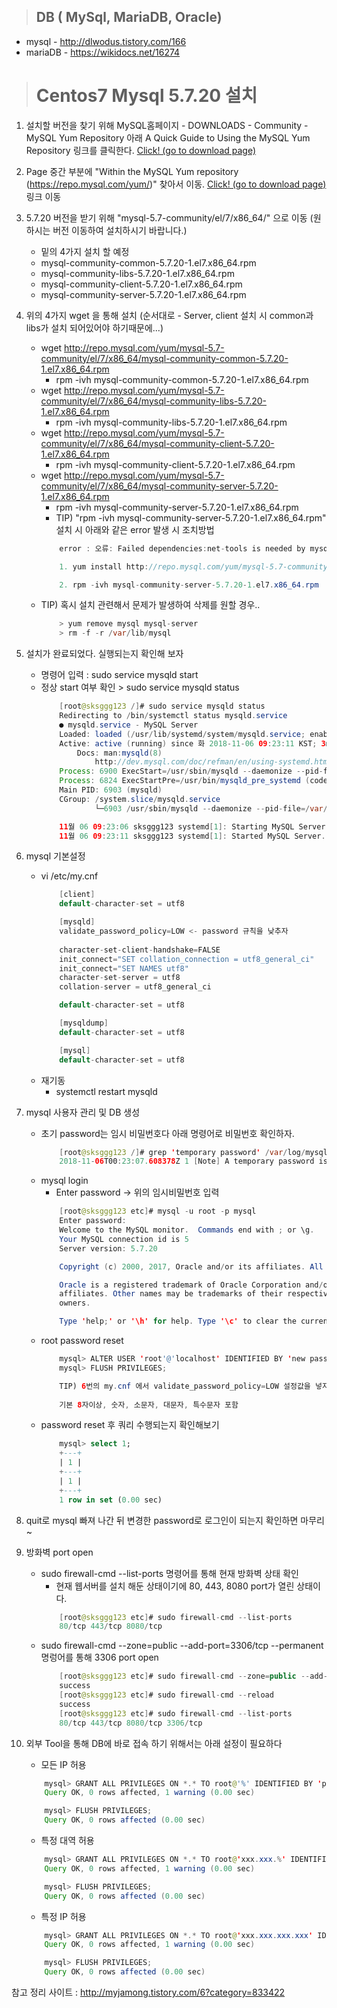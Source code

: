 >## DB ( MySql, MariaDB, Oracle)
*   mysql - http://dlwodus.tistory.com/166
*   mariaDB - https://wikidocs.net/16274

># Centos7 Mysql 5.7.20 설치
1. 설치할 버전을 찾기 위해 MySQL홈페이지 - DOWNLOADS - Community - MySQL Yum Repository 아래 A Quick Guide to Using the MySQL Yum Repository 링크를 클릭한다. [Click! (go to download page)](https://dev.mysql.com/doc/mysql-yum-repo-quick-guide/en/)

2. Page 중간 부분에 "Within the MySQL Yum repository (https://repo.mysql.com/yum/)" 찾아서 이동. [Click! (go to download page)](https://repo.mysql.com/yum/) 링크 이동

3. 5.7.20 버전을 받기 위해 "mysql-5.7-community/el/7/x86_64/" 으로 이동 (원하시는 버전 이동하여 설치하시기 바랍니다.)
    * 밑의 4가지 설치 할 예정
    * mysql-community-common-5.7.20-1.el7.x86_64.rpm
    * mysql-community-libs-5.7.20-1.el7.x86_64.rpm
    * mysql-community-client-5.7.20-1.el7.x86_64.rpm
    * mysql-community-server-5.7.20-1.el7.x86_64.rpm

4. 위의 4가지 wget 을 통해 설치 (순서대로 - Server, client 설치 시 common과 libs가 설치 되어있어야 하기때문에...)
    * wget http://repo.mysql.com/yum/mysql-5.7-community/el/7/x86_64/mysql-community-common-5.7.20-1.el7.x86_64.rpm
        * rpm -ivh mysql-community-common-5.7.20-1.el7.x86_64.rpm
    * wget http://repo.mysql.com/yum/mysql-5.7-community/el/7/x86_64/mysql-community-libs-5.7.20-1.el7.x86_64.rpm
        * rpm -ivh mysql-community-libs-5.7.20-1.el7.x86_64.rpm
    * wget http://repo.mysql.com/yum/mysql-5.7-community/el/7/x86_64/mysql-community-client-5.7.20-1.el7.x86_64.rpm
        * rpm -ivh mysql-community-client-5.7.20-1.el7.x86_64.rpm
    * wget http://repo.mysql.com/yum/mysql-5.7-community/el/7/x86_64/mysql-community-server-5.7.20-1.el7.x86_64.rpm
        * rpm -ivh mysql-community-server-5.7.20-1.el7.x86_64.rpm
        * TIP) "rpm -ivh mysql-community-server-5.7.20-1.el7.x86_64.rpm" 설치 시 아래와 같은 error 발생 시 조치방법
        ```java
            error : 오류: Failed dependencies:net-tools is needed by mysql-community-server-5.7.20-1.el7.x86_64

            1. yum install http://repo.mysql.com/yum/mysql-5.7-community/el/7/x86_64/mysql-community-server-5.7.20-1.el7.x86_64.rpm

            2. rpm -ivh mysql-community-server-5.7.20-1.el7.x86_64.rpm
        ```
    * TIP) 혹시 설치 관련해서 문제가 발생하여 삭제를 원할 경우..
        ```java
            > yum remove mysql mysql-server
            > rm -f -r /var/lib/mysql
        ```   

5. 설치가 완료되었다. 실행되는지 확인해 보자
    *   명령어 입력 : sudo service mysqld start
    *   정상 start 여부 확인 > sudo service mysqld status
        ```java
            [root@sksggg123 /]# sudo service mysqld status
            Redirecting to /bin/systemctl status mysqld.service
            ● mysqld.service - MySQL Server
            Loaded: loaded (/usr/lib/systemd/system/mysqld.service; enabled; vendor preset: disabled)
            Active: active (running) since 화 2018-11-06 09:23:11 KST; 3min 37s ago
                Docs: man:mysqld(8)
                    http://dev.mysql.com/doc/refman/en/using-systemd.html
            Process: 6900 ExecStart=/usr/sbin/mysqld --daemonize --pid-file=/var/run/mysqld/mysqld.pid $MYSQLD_OPTS (code=exited, status=0/SUCCESS)
            Process: 6824 ExecStartPre=/usr/bin/mysqld_pre_systemd (code=exited, status=0/SUCCESS)
            Main PID: 6903 (mysqld)
            CGroup: /system.slice/mysqld.service
                    └─6903 /usr/sbin/mysqld --daemonize --pid-file=/var/run/mysqld/mysqld.pid

            11월 06 09:23:06 sksggg123 systemd[1]: Starting MySQL Server...
            11월 06 09:23:11 sksggg123 systemd[1]: Started MySQL Server.
        ```

6. mysql 기본설정
    * vi /etc/my.cnf
        ```java
            [client]
            default-character-set = utf8

            [mysqld]
            validate_password_policy=LOW <- password 규칙을 낮추자
            
            character-set-client-handshake=FALSE
            init_connect="SET collation_connection = utf8_general_ci"
            init_connect="SET NAMES utf8"
            character-set-server = utf8
            collation-server = utf8_general_ci

            default-character-set = utf8

            [mysqldump]
            default-character-set = utf8

            [mysql]
            default-character-set = utf8
        ```
    * 재기동 
        * systemctl restart mysqld

7. mysql 사용자 관리 및 DB 생성
    * 초기 password는 임시 비밀번호다 아래 명령어로 비밀번호 확인하자.
        ```java
            [root@sksggg123 /]# grep 'temporary password' /var/log/mysqld.log
            2018-11-06T00:23:07.608378Z 1 [Note] A temporary password is generated for root@localhost: *ah8l#c+ogSf
        ```
    * mysql login
        * Enter password -> 위의 임시비밀번호 입력
        ```java
            [root@sksggg123 etc]# mysql -u root -p mysql
            Enter password:
            Welcome to the MySQL monitor.  Commands end with ; or \g.
            Your MySQL connection id is 5
            Server version: 5.7.20

            Copyright (c) 2000, 2017, Oracle and/or its affiliates. All rights reserved.

            Oracle is a registered trademark of Oracle Corporation and/or its
            affiliates. Other names may be trademarks of their respective
            owners.

            Type 'help;' or '\h' for help. Type '\c' to clear the current input statement.
        ```    
    * root password reset
        ```java
            mysql> ALTER USER 'root'@'localhost' IDENTIFIED BY 'new password';
            mysql> FLUSH PRIVILEGES;
        ```
        ```java
            TIP) 6번의 my.cnf 에서 validate_password_policy=LOW 설정값을 넣지 않을 경우 default 규칙은 아래와 같다
            
            기본 8자이상, 숫자, 소문자, 대문자, 특수문자 포함
        ```
    * password reset 후 쿼리 수행되는지 확인해보기
        ```sql
            mysql> select 1;
            +---+
            | 1 |
            +---+
            | 1 |
            +---+
            1 row in set (0.00 sec)
        ```        
8. quit로 mysql 빠져 나간 뒤 변경한 password로 로그인이 되는지 확인하면 마무리~

9. 방화벽 port open
    * sudo firewall-cmd --list-ports 명령어를 통해 현재 방화벽 상태 확인
        * 현재 웹서버를 설치 해둔 상태이기에 80, 443, 8080 port가 열린 상태이다.
        ```java
            [root@sksggg123 etc]# sudo firewall-cmd --list-ports
            80/tcp 443/tcp 8080/tcp
        ```
    * sudo firewall-cmd --zone=public --add-port=3306/tcp --permanent 명렁어를 통해 3306 port open    
        ```java
            [root@sksggg123 etc]# sudo firewall-cmd --zone=public --add-port=3306/tcp --permanent
            success
            [root@sksggg123 etc]# sudo firewall-cmd --reload
            success
            [root@sksggg123 etc]# sudo firewall-cmd --list-ports
            80/tcp 443/tcp 8080/tcp 3306/tcp
        ```

10. 외부 Tool을 통해 DB에 바로 접속 하기 위해서는 아래 설정이 필요하다
    * 모든 IP 허용
    ```java
        mysql> GRANT ALL PRIVILEGES ON *.* TO root@'%' IDENTIFIED BY 'password';
        Query OK, 0 rows affected, 1 warning (0.00 sec)

        mysql> FLUSH PRIVILEGES;
        Query OK, 0 rows affected (0.00 sec)
    ```

    * 특정 대역 허용
    ```java
        mysql> GRANT ALL PRIVILEGES ON *.* TO root@'xxx.xxx.%' IDENTIFIED BY 'password';
        Query OK, 0 rows affected, 1 warning (0.00 sec)

        mysql> FLUSH PRIVILEGES;
        Query OK, 0 rows affected (0.00 sec)
    ```

    * 특정 IP 허용
    ```java
        mysql> GRANT ALL PRIVILEGES ON *.* TO root@'xxx.xxx.xxx.xxx' IDENTIFIED BY 'password';
        Query OK, 0 rows affected, 1 warning (0.00 sec)

        mysql> FLUSH PRIVILEGES;
        Query OK, 0 rows affected (0.00 sec)
    ```



참고 정리 사이트 : http://myjamong.tistory.com/6?category=833422
